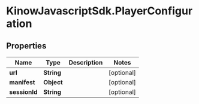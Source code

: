 # KinowJavascriptSdk.PlayerConfiguration

## Properties
Name | Type | Description | Notes
------------ | ------------- | ------------- | -------------
**url** | **String** |  | [optional] 
**manifest** | **Object** |  | [optional] 
**sessionId** | **String** |  | [optional] 


